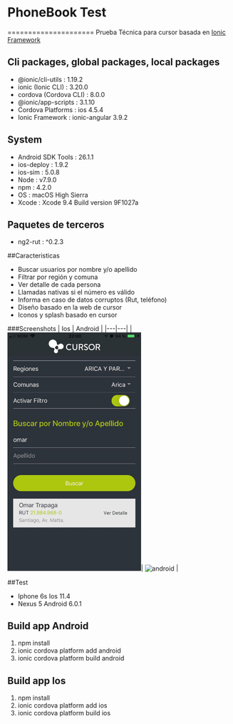 # PhoneBook Test
=====================
Prueba Técnica para cursor basada en [Ionic Framework](http://ionicframework.com/)


## Cli packages, global packages, local packages
- @ionic/cli-utils      : 1.19.2
- ionic (Ionic CLI)     : 3.20.0
- cordova (Cordova CLI) : 8.0.0 
- @ionic/app-scripts    : 3.1.10
- Cordova Platforms     : ios 4.5.4
- Ionic Framework       : ionic-angular 3.9.2

## System
- Android SDK Tools : 26.1.1
- ios-deploy        : 1.9.2 
- ios-sim           : 5.0.8 
- Node              : v7.9.0
- npm               : 4.2.0 
- OS                : macOS High Sierra
- Xcode             : Xcode 9.4 Build version 9F1027a

## Paquetes de terceros
- ng2-rut : ^0.2.3

##Caracteristicas
- Buscar usuarios por nombre y/o apellido
- Filtrar por región y comuna
- Ver detalle de cada persona
- Llamadas nativas si el número es válido
- Informa en caso de datos corruptos (Rut, teléfono)
- Diseño basado en la web de cursor
- Iconos y splash basado en cursor


###Screenshots
| Ios | Android  |
|---|---|
| <img alt="Ios" src="https://github.com/Dema1348/phoneBookTest/raw/master/screen-ios-1.jpg" width=300 />| <img alt="android" src="https://github.com/Dema1348/phoneBookTest/raw/master/screen-android-2.png" width=300 /> | 

##Test 
- Iphone 6s Ios 11.4
- Nexus 5 Android 6.0.1

## Build app Android
1. npm install
2. ionic cordova platform add android
2. ionic cordova platform build android

## Build app Ios
1. npm install
2. ionic cordova platform add ios
2. ionic cordova platform build ios